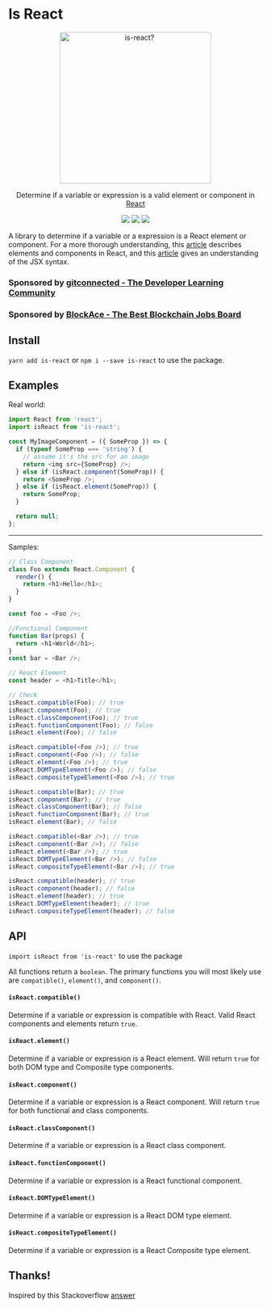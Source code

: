# Is React

<p align="center">
  <a href="https://www.npmjs.com/package/is-react">
    <img alt="is-react?" src="https://github.com/treyhuffine/is-react/raw/master/is-react.png" width="300">
  </a>
</p>

<p align="center">
  Determine if a variable or expression is a valid element or component in <a href="https://facebook.github.io/react">React</a>
</p>

<p align="center">
  <a href="https://www.npmjs.com/package/is-react"><img src="https://img.shields.io/npm/v/is-react.svg?style=flat-square"></a>
  <a href="https://www.npmjs.com/package/is-react"><img src="https://img.shields.io/npm/dm/is-react.svg?style=flat-square"></a>
  <a href="https://travis-ci.org/treyhuffine/is-react"><img src="https://img.shields.io/travis/treyhuffine/is-react/master.svg?style=flat-square"></a>
</p>

A library to determine if a variable or a expression is a React element or component.
For a more thorough understanding, this [article](https://facebook.github.io/react/blog/2015/12/18/react-components-elements-and-instances.html) describes elements and components in React, and this [article](https://facebook.github.io/react/docs/jsx-in-depth.html)
gives an understanding of the JSX syntax.

### Sponsored by [gitconnected - The Developer Learning Community](https://gitconnected.com)

### Sponsored by [BlockAce - The Best Blockchain Jobs Board](https://blockace.io)

## Install

`yarn add is-react` or `npm i --save is-react` to use the package.

## Examples

Real world:

```javascript
import React from 'react';
import isReact from 'is-react';

const MyImageComponent = ({ SomeProp }) => {
  if (typeof SomeProp === 'string') {
    // assume it's the src for an image
    return <img src={SomeProp} />;
  } else if (isReact.component(SomeProp)) {
    return <SomeProp />;
  } else if (isReact.element(SomeProp)) {
    return SomeProp;
  }

  return null;
};
```

---

Samples:

```javascript
// Class Component
class Foo extends React.Component {
  render() {
    return <h1>Hello</h1>;
  }
}

const foo = <Foo />;

//Functional Component
function Bar(props) {
  return <h1>World</h1>;
}
const bar = <Bar />;

// React Element
const header = <h1>Title</h1>;

// Check
isReact.compatible(Foo); // true
isReact.component(Foo); // true
isReact.classComponent(Foo); // true
isReact.functionComponent(Foo); // false
isReact.element(Foo); // false

isReact.compatible(<Foo />); // true
isReact.component(<Foo />); // false
isReact.element(<Foo />); // true
isReact.DOMTypeElement(<Foo />); // false
isReact.compositeTypeElement(<Foo />); // true

isReact.compatible(Bar); // true
isReact.component(Bar); // true
isReact.classComponent(Bar); // false
isReact.functionComponent(Bar); // true
isReact.element(Bar); // false

isReact.compatible(<Bar />); // true
isReact.component(<Bar />); // false
isReact.element(<Bar />); // true
isReact.DOMTypeElement(<Bar />); // false
isReact.compositeTypeElement(<Bar />); // true

isReact.compatible(header); // true
isReact.component(header); // false
isReact.element(header); // true
isReact.DOMTypeElement(header); // true
isReact.compositeTypeElement(header); // false
```

## API

`import isReact from 'is-react'` to use the package

All functions return a `boolean`. The primary functions you will most likely
use are `compatible()`, `element()`, and `component()`.

#### `isReact.compatible()`

Determine if a variable or expression is compatible with React. Valid React
components and elements return `true`.

#### `isReact.element()`

Determine if a variable or expression is a React element. Will return `true`
for both DOM type and Composite type components.

#### `isReact.component()`

Determine if a variable or expression is a React component. Will return `true`
for both functional and class components.

#### `isReact.classComponent()`

Determine if a variable or expression is a React class component.

#### `isReact.functionComponent()`

Determine if a variable or expression is a React functional component.

#### `isReact.DOMTypeElement()`

Determine if a variable or expression is a React DOM type element.

#### `isReact.compositeTypeElement()`

Determine if a variable or expression is a React Composite type element.

## Thanks!

Inspired by this Stackoverflow [answer](http://stackoverflow.com/a/41658173)
